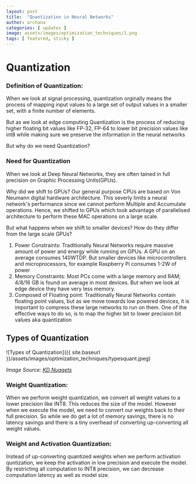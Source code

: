 ```yaml
---
layout: post
title:  "Quantization in Neural Networks"
author: archana
categories: [ updates ]
image: assets/images/optimization_techniques/1.png
tags: [ featured, sticky ]
---
```


# Quantization



### Definition of Quantization:

When we look at signal processing, quantization orginally means the process of mapping input values to a large set of output values in a smaller set, with a finite number of elements. 

But as we look at edge computing Quantization is the process of reducing higher floating bit values like FP-32, FP-64 to lower bit precision values like int8 while making sure we preserve the information in the neural  networks



But why do we need Quantization?



### Need for Quantization



When we look at Deep Neural Networks, they are often tained in full precision on Graphic Processing Units(GPUs). 

Why did we shift to GPUs? Our general purpose CPUs are based on Von Neumann digital hardware architecture. This severly limits a neural network's performance since we cannot perform Multiple and Accumulate operations. Hence, we shifted to GPUs which took advantage of parallelised architecture to perform these MAC operations on a large scale.

But what happens when we shift to smaller devices? How do they differ from the large scale GPUs?

1. Power Constraints: Traditionally Neural Networks require massive amount of power and energy while running on GPUs. A GPU on an average consumes 140WTDP. But smaller devices like microcontrollers and microprocessors, for example Raspberry Pi consumes 1-2W of power
2. Memory Constraints: Most PCs come with a large memory and RAM; 4/8/16 GB is found on average in most devices. But when we look at edge device they have very less memory. 
3. Composed of Floating point: Traditionally Neural Networks contain floating point values, but as we move towards low powered devices, it is important to compress these large networks to run on them. One of the effective ways to do so, is to map the higher bit to lower precision bit values aka quantization



## Types of Quantization

![Types of Quantization]({{ site.baseurl }}/assets/images/optimization_techniques/typesquant.jpeg)

*Image Source: [KD Nuggets](https://www.kdnuggets.com/2021/07/high-performance-deep-learning-part3.html)*

### Weight Quantization:
When we perform weight quantization, we convert all weight values to a lower precision like INT8. This reduces the size of the model. However when we execute the model, we need to convert our weights back to their full precision. So while we do get a lot of memory savings, there is no latency savings and there is a tiny overhead of converting up-converting all weight values.

### Weight and Activation Quantization:
Instead of up-converting quantized weights when we perform activation quntization, we keep the activation in low precision and execute the model. By restricting all computation to INT8 precision, we can decrease computation latency as well as model size.
